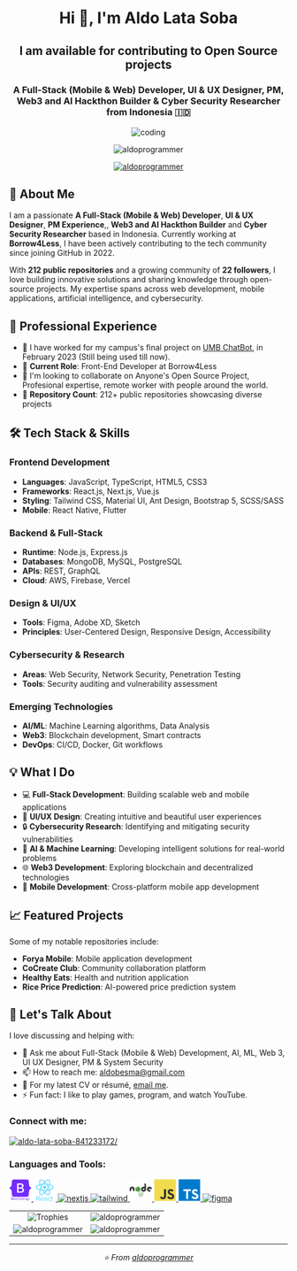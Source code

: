 <h1 align="center">Hi 👋, I'm Aldo Lata Soba</h1>
<h2 align="center">I am available for contributing to Open Source projects</h2>
<h3 align="center">A Full-Stack (Mobile & Web) Developer, UI & UX Designer, PM, Web3 and AI Hackthon Builder & Cyber Security Researcher from Indonesia 🇮🇩</h3>

<p align="center">
  <img align="center" alt="coding" width="400" src="https://media.tenor.com/rePDfDWO3XoAAAAd/hacking.gif">
</p>

<p align="center">
  <img src="https://komarev.com/ghpvc/?username=aldoprogrammer&label=Profile%20views&color=0e75b6&style=flat" alt="aldoprogrammer" />
</p>

<p align="center">
  <a href="https://github.com/ryo-ma/github-profile-trophy">
    <img src="https://github-profile-trophy.vercel.app/?username=aldoprogrammer" alt="aldoprogrammer" />
  </a>
</p>

## 🚀 About Me

I am a passionate **A Full-Stack (Mobile & Web) Developer**, **UI & UX Designer**, **PM Experience**,, **Web3 and AI Hackthon Builder** and **Cyber Security Researcher** based in Indonesia. Currently working at **Borrow4Less**, I have been actively contributing to the tech community since joining GitHub in 2022.

With **212 public repositories** and a growing community of **22 followers**, I love building innovative solutions and sharing knowledge through open-source projects. My expertise spans across web development, mobile applications, artificial intelligence, and cybersecurity.

## 💼 Professional Experience

- 🔭 I have worked for my campus's final project on <a href="https://simaru.umb.ac.id/register">UMB ChatBot</a>, in February 2023 (Still being used till now).
- 🏢 **Current Role**: Front-End Developer at Borrow4Less
- 👯 I'm looking to collaborate on Anyone's Open Source Project, Profesional expertise, remote worker with people around the world.
- 🌟 **Repository Count**: 212+ public repositories showcasing diverse projects

## 🛠️ Tech Stack & Skills

### Frontend Development
- **Languages**: JavaScript, TypeScript, HTML5, CSS3
- **Frameworks**: React.js, Next.js, Vue.js
- **Styling**: Tailwind CSS, Material UI, Ant Design, Bootstrap 5, SCSS/SASS
- **Mobile**: React Native, Flutter

### Backend & Full-Stack
- **Runtime**: Node.js, Express.js
- **Databases**: MongoDB, MySQL, PostgreSQL
- **APIs**: REST, GraphQL
- **Cloud**: AWS, Firebase, Vercel

### Design & UI/UX
- **Tools**: Figma, Adobe XD, Sketch
- **Principles**: User-Centered Design, Responsive Design, Accessibility

### Cybersecurity & Research
- **Areas**: Web Security, Network Security, Penetration Testing
- **Tools**: Security auditing and vulnerability assessment

### Emerging Technologies
- **AI/ML**: Machine Learning algorithms, Data Analysis
- **Web3**: Blockchain development, Smart contracts
- **DevOps**: CI/CD, Docker, Git workflows

## 💡 What I Do

- 💻 **Full-Stack Development**: Building scalable web and mobile applications
- 🎨 **UI/UX Design**: Creating intuitive and beautiful user experiences
- 🔒 **Cybersecurity Research**: Identifying and mitigating security vulnerabilities
- 🤖 **AI & Machine Learning**: Developing intelligent solutions for real-world problems
- 🌐 **Web3 Development**: Exploring blockchain and decentralized technologies
- 📱 **Mobile Development**: Cross-platform mobile app development

## 📈 Featured Projects

Some of my notable repositories include:
- **Forya Mobile**: Mobile application development
- **CoCreate Club**: Community collaboration platform
- **Healthy Eats**: Health and nutrition application
- **Rice Price Prediction**: AI-powered price prediction system

## 💬 Let's Talk About

I love discussing and helping with:
- 💬 Ask me about Full-Stack (Mobile & Web) Development, AI, ML, Web 3, UI UX Designer, PM & System Security
- 📫 How to reach me: aldobesma@gmail.com
- 📄 For my latest CV or résumé, <a href="mailto:aldobesma@gmail.com">email me</a>.
- ⚡ Fun fact: I like to play games, program, and watch YouTube.

<h3 align="left">Connect with me:</h3>
<p align="left">
  <a href="https://www.linkedin.com/in/aldols" target="blank">
    <img align="center" src="https://raw.githubusercontent.com/rahuldkjain/github-profile-readme-generator/master/src/images/icons/Social/linked-in-alt.svg" alt="aldo-lata-soba-841233172/" height="30" width="40" />
  </a>
</p>

<h3 align="left">Languages and Tools:</h3>
<p align="left">
  <a href="https://getbootstrap.com" target="_blank" rel="noreferrer">
    <img src="https://raw.githubusercontent.com/devicons/devicon/master/icons/bootstrap/bootstrap-plain-wordmark.svg" alt="bootstrap" width="40" height="40"/>
  </a>
  <a href="https://reactjs.org/" target="_blank" rel="noreferrer">
    <img src="https://raw.githubusercontent.com/devicons/devicon/master/icons/react/react-original-wordmark.svg" alt="react" width="40" height="40"/>
  </a>
  <a href="https://nextjs.org/" target="_blank" rel="noreferrer">
    <img src="https://cdn.worldvectorlogo.com/logos/nextjs-2.svg" alt="nextjs" width="40" height="40"/>
  </a>
  <a href="https://tailwindcss.com/" target="_blank" rel="noreferrer">
    <img src="https://www.vectorlogo.zone/logos/tailwindcss/tailwindcss-icon.svg" alt="tailwind" width="40" height="40"/>
  </a>
  <a href="https://nodejs.org" target="_blank" rel="noreferrer">
    <img src="https://raw.githubusercontent.com/devicons/devicon/master/icons/nodejs/nodejs-original-wordmark.svg" alt="nodejs" width="40" height="40"/>
  </a>
  <a href="https://www.javascript.com/" target="_blank" rel="noreferrer">
    <img src="https://raw.githubusercontent.com/devicons/devicon/master/icons/javascript/javascript-original.svg" alt="javascript" width="40" height="40"/>
  </a>
  <a href="https://www.typescriptlang.org/" target="_blank" rel="noreferrer">
    <img src="https://raw.githubusercontent.com/devicons/devicon/master/icons/typescript/typescript-original.svg" alt="typescript" width="40" height="40"/>
  </a>
  <a href="https://www.figma.com/" target="_blank" rel="noreferrer">
    <img src="https://www.vectorlogo.zone/logos/figma/figma-icon.svg" alt="figma" width="40" height="40"/>
  </a>
</p>

<div align="center">
  <table>
    <tr>
      <td align="center">
        <img src="https://github-profile-trophy.vercel.app/?username=aldoprogrammer&theme=onedark&column=3&row=1&margin-w=15&margin-h=15&no-frame=true&no-bg=true" alt="Trophies" />
      </td>
      <td align="center">
        <img src="https://github-readme-stats.vercel.app/api?username=aldoprogrammer&show_icons=true&locale=en&theme=tokyonight" alt="aldoprogrammer" />
      </td>
    </tr>
    <tr>
      <td align="center">
        <img src="https://github-readme-streak-stats.herokuapp.com/?user=aldoprogrammer&theme=tokyonight" alt="aldoprogrammer" />
      </td>
      <td align="center">
        <img src="https://github-readme-stats.vercel.app/api/top-langs?username=aldoprogrammer&show_icons=true&locale=en&layout=compact&theme=tokyonight" alt="aldoprogrammer" />
      </td>
    </tr>
  </table>
</div>

---
<p align="center">
  <i>⭐️ From <a href="https://github.com/aldoprogrammer">aldoprogrammer</a></i>
</p>
